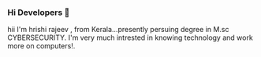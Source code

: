 ### Hi Developers 👋

hii I'm hrishi rajeev ,
  from Kerala...presently persuing degree in M.sc CYBERSECURITY.
I'm very much intrested in knowing technology and work more on  computers!.

